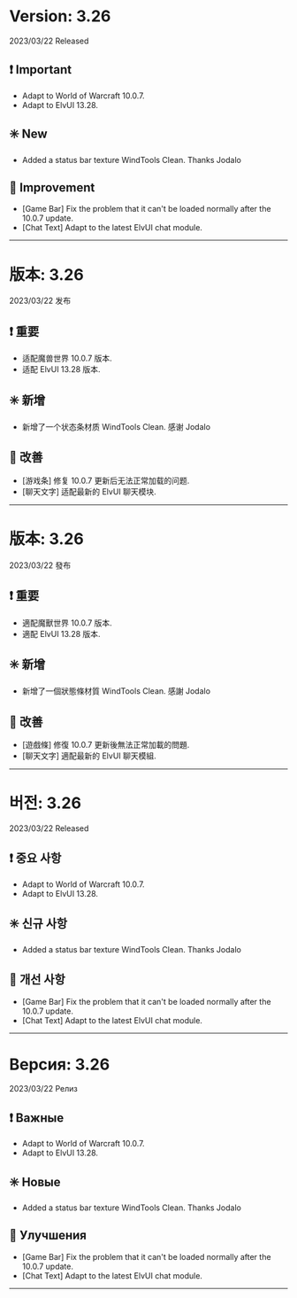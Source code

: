 # Version: 3.26
2023/03/22 Released
## ❗ Important
- Adapt to World of Warcraft 10.0.7.
- Adapt to ElvUI 13.28.
## ✳️ New
- Added a status bar texture WindTools Clean. Thanks Jodalo
## 💪 Improvement
- [Game Bar] Fix the problem that it can't be loaded normally after the 10.0.7 update.
- [Chat Text] Adapt to the latest ElvUI chat module.

------
# 版本: 3.26
2023/03/22 发布
## ❗ 重要
- 适配魔兽世界 10.0.7 版本.
- 适配 ElvUI 13.28 版本.
## ✳️ 新增
- 新增了一个状态条材质 WindTools Clean. 感谢 Jodalo
## 💪 改善
- [游戏条] 修复 10.0.7 更新后无法正常加载的问题.
- [聊天文字] 适配最新的 ElvUI 聊天模块.

------
# 版本: 3.26
2023/03/22 發布
## ❗ 重要
- 適配魔獸世界 10.0.7 版本.
- 適配 ElvUI 13.28 版本.
## ✳️ 新增
- 新增了一個狀態條材質 WindTools Clean. 感謝 Jodalo
## 💪 改善
- [遊戲條] 修復 10.0.7 更新後無法正常加載的問題.
- [聊天文字] 適配最新的 ElvUI 聊天模組.

------
# 버전: 3.26
2023/03/22 Released
## ❗ 중요 사항
- Adapt to World of Warcraft 10.0.7.
- Adapt to ElvUI 13.28.
## ✳️ 신규 사항
- Added a status bar texture WindTools Clean. Thanks Jodalo
## 💪 개선 사항
- [Game Bar] Fix the problem that it can't be loaded normally after the 10.0.7 update.
- [Chat Text] Adapt to the latest ElvUI chat module.

------
# Версия: 3.26
2023/03/22 Релиз
## ❗ Важные
- Adapt to World of Warcraft 10.0.7.
- Adapt to ElvUI 13.28.
## ✳️ Новые
- Added a status bar texture WindTools Clean. Thanks Jodalo
## 💪 Улучшения
- [Game Bar] Fix the problem that it can't be loaded normally after the 10.0.7 update.
- [Chat Text] Adapt to the latest ElvUI chat module.

------
